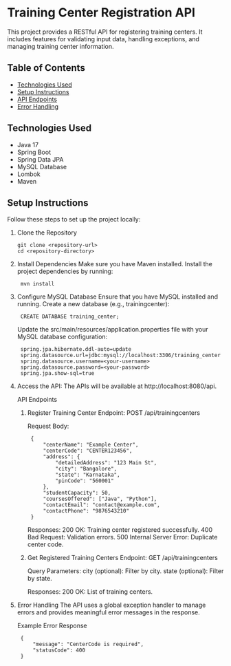 # Training Center Registration API

This project provides a RESTful API for registering training centers. It includes features for
validating input data, handling exceptions, and managing training center information.

## Table of Contents
- [Technologies Used](#technologies-used)
- [Setup Instructions](#setup-instructions)
- [API Endpoints](#api-endpoints)
- [Error Handling](#error-handling)

## Technologies Used

- Java 17
- Spring Boot
- Spring Data JPA
- MySQL Database
- Lombok
- Maven

## Setup Instructions

Follow these steps to set up the project locally:

1. Clone the Repository

       git clone <repository-url>
       cd <repository-directory>

2. Install Dependencies
   Make sure you have Maven installed. Install the project dependencies by running:

        mvn install


3. Configure MySQL Database
    Ensure that you have MySQL installed and running.
    Create a new database (e.g., trainingcenter):

        CREATE DATABASE training_center;


    Update the src/main/resources/application.properties file with your MySQL
    database configuration:

        spring.jpa.hibernate.ddl-auto=update
        spring.datasource.url=jdbc:mysql://localhost:3306/training_center
        spring.datasource.username=<your-username>
        spring.datasource.password=<your-password>
        spring.jpa.show-sql=true


4. Access the API: The APIs will be available at http://localhost:8080/api.

    API Endpoints
    1. Register Training Center
        Endpoint: POST /api/trainingcenters

        Request Body:

            {
                "centerName": "Example Center",
                "centerCode": "CENTER123456",
                "address": {
                    "detailedAddress": "123 Main St",
                    "city": "Bangalore",
                    "state": "Karnataka",
                    "pinCode": "560001"
                },
                "studentCapacity": 50,
                "coursesOffered": ["Java", "Python"],
                "contactEmail": "contact@example.com",
                "contactPhone": "9876543210"
            }

        Responses:
            200 OK: Training center registered successfully.
            400 Bad Request: Validation errors.
            500 Internal Server Error: Duplicate center code.

    2. Get Registered Training Centers
        Endpoint: GET /api/trainingcenters

        Query Parameters:
            city (optional): Filter by city.
            state (optional): Filter by state.

        Responses:
            200 OK: List of training centers.


5. Error Handling
    The API uses a global exception handler to manage errors and provides meaningful error
    messages in the response.

    Example Error Response

        {
            "message": "CenterCode is required",
            "statusCode": 400
        }
